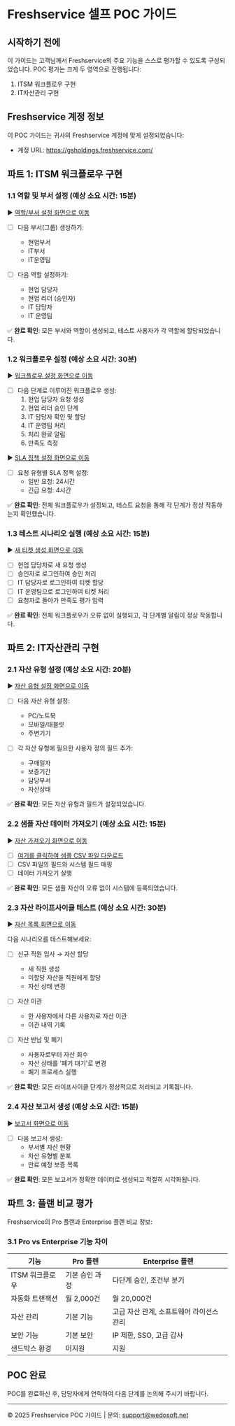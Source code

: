 # Freshservice 셀프 POC 가이드

## 시작하기 전에

이 가이드는 고객님께서 Freshservice의 주요 기능을 스스로 평가할 수 있도록 구성되었습니다. POC 평가는 크게 두 영역으로 진행됩니다:
1. ITSM 워크플로우 구현
2. IT자산관리 구현

## Freshservice 계정 정보

이 POC 가이드는 귀사의 Freshservice 계정에 맞게 설정되었습니다:
- 계정 URL: https://gsholdings.freshservice.com/

## 파트 1: ITSM 워크플로우 구현

### 1.1 역할 및 부서 설정 (예상 소요 시간: 15분)

▶️ [역할/부서 설정 화면으로 이동](https://gsholdings.freshservice.com/admin/groups)

- [ ] 다음 부서(그룹) 생성하기:
  - 현업부서
  - IT부서
  - IT운영팀

- [ ] 다음 역할 설정하기:
  - 현업 담당자
  - 현업 리더 (승인자)
  - IT 담당자
  - IT 운영팀

✅ **완료 확인**: 모든 부서와 역할이 생성되고, 테스트 사용자가 각 역할에 할당되었습니다.

### 1.2 워크플로우 설정 (예상 소요 시간: 30분)

▶️ [워크플로우 설정 화면으로 이동](https://gsholdings.freshservice.com/admin/workflow_automators)

- [ ] 다음 단계로 이루어진 워크플로우 생성:
  1. 현업 담당자 요청 생성
  2. 현업 리더 승인 단계
  3. IT 담당자 확인 및 할당
  4. IT 운영팀 처리
  5. 처리 완료 알림
  6. 만족도 측정

▶️ [SLA 정책 설정 화면으로 이동](https://gsholdings.freshservice.com/admin/sla_policies)

- [ ] 요청 유형별 SLA 정책 설정:
  - 일반 요청: 24시간
  - 긴급 요청: 4시간

✅ **완료 확인**: 전체 워크플로우가 설정되고, 테스트 요청을 통해 각 단계가 정상 작동하는지 확인했습니다.

### 1.3 테스트 시나리오 실행 (예상 소요 시간: 15분)

▶️ [새 티켓 생성 화면으로 이동](https://gsholdings.freshservice.com/a/tickets/new)

- [ ] 현업 담당자로 새 요청 생성
- [ ] 승인자로 로그인하여 승인 처리
- [ ] IT 담당자로 로그인하여 티켓 할당
- [ ] IT 운영팀으로 로그인하여 티켓 처리
- [ ] 요청자로 돌아가 만족도 평가 입력

✅ **완료 확인**: 전체 워크플로우가 오류 없이 실행되고, 각 단계별 알림이 정상 작동합니다.

## 파트 2: IT자산관리 구현

### 2.1 자산 유형 설정 (예상 소요 시간: 20분)

▶️ [자산 유형 설정 화면으로 이동](https://gsholdings.freshservice.com/admin/asset_types)

- [ ] 다음 자산 유형 설정:
  - PC/노트북
  - 모바일/태블릿
  - 주변기기

- [ ] 각 자산 유형에 필요한 사용자 정의 필드 추가:
  - 구매일자
  - 보증기간
  - 담당부서
  - 자산상태

✅ **완료 확인**: 모든 자산 유형과 필드가 설정되었습니다.

### 2.2 샘플 자산 데이터 가져오기 (예상 소요 시간: 15분)

▶️ [자산 가져오기 화면으로 이동](https://gsholdings.freshservice.com/admin/import_assets)

- [ ] [여기를 클릭하여 샘플 CSV 파일 다운로드](https://raw.githubusercontent.com/wedosoft/freshservice-poc-guide/main/self-service-poc/sample-data/asset-sample.csv)
- [ ] CSV 파일의 필드와 시스템 필드 매핑
- [ ] 데이터 가져오기 실행

✅ **완료 확인**: 모든 샘플 자산이 오류 없이 시스템에 등록되었습니다.

### 2.3 자산 라이프사이클 테스트 (예상 소요 시간: 30분)

▶️ [자산 목록 화면으로 이동](https://gsholdings.freshservice.com/cmdb/items)

다음 시나리오를 테스트해보세요:

- [ ] 신규 직원 입사 → 자산 할당
  - 새 직원 생성
  - 미할당 자산을 직원에게 할당
  - 자산 상태 변경

- [ ] 자산 이관
  - 한 사용자에서 다른 사용자로 자산 이관
  - 이관 내역 기록

- [ ] 자산 반납 및 폐기
  - 사용자로부터 자산 회수
  - 자산 상태를 '폐기 대기'로 변경
  - 폐기 프로세스 실행

✅ **완료 확인**: 모든 라이프사이클 단계가 정상적으로 처리되고 기록됩니다.

### 2.4 자산 보고서 생성 (예상 소요 시간: 15분)

▶️ [보고서 화면으로 이동](https://gsholdings.freshservice.com/reports)

- [ ] 다음 보고서 생성:
  - 부서별 자산 현황
  - 자산 유형별 분포
  - 만료 예정 보증 목록

✅ **완료 확인**: 모든 보고서가 정확한 데이터로 생성되고 적절히 시각화됩니다.

## 파트 3: 플랜 비교 평가

Freshservice의 Pro 플랜과 Enterprise 플랜 비교 정보:

### 3.1 Pro vs Enterprise 기능 차이

| 기능 | Pro 플랜 | Enterprise 플랜 |
|------|---------|---------------|
| ITSM 워크플로우 | 기본 승인 과정 | 다단계 승인, 조건부 분기 |
| 자동화 트랜잭션 | 월 2,000건 | 월 20,000건 |
| 자산 관리 | 기본 기능 | 고급 자산 관계, 소프트웨어 라이선스 관리 |
| 보안 기능 | 기본 보안 | IP 제한, SSO, 고급 감사 |
| 샌드박스 환경 | 미지원 | 지원 |

## POC 완료

POC를 완료하신 후, 담당자에게 연락하여 다음 단계를 논의해 주시기 바랍니다.

---

© 2025 Freshservice POC 가이드 | 문의: support@wedosoft.net 